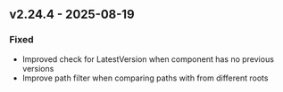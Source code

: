 ## v2.24.4 - 2025-08-19
### Fixed
* Improved check for LatestVersion when component has no previous versions
* Improve path filter when comparing paths with from different roots
